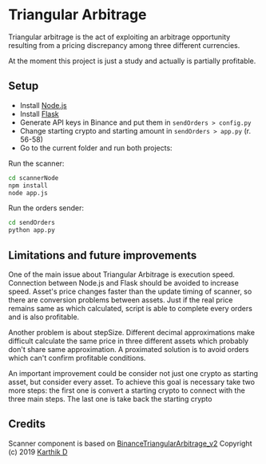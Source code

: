 # Triangular Arbitrage
Triangular arbitrage is the act of exploiting an arbitrage opportunity resulting from a pricing discrepancy among three different currencies.

At the moment this project is just a study and actually is partially profitable.

## Setup
- Install [Node.js](https://nodejs.org/en/)
- Install [Flask](https://flask.palletsprojects.com/en/2.0.x/)
- Generate API keys in Binance and put them in `sendOrders > config.py`
- Change starting crypto and starting amount in `sendOrders > app.py` (r. 56-58)
- Go to the current folder and run both projects:

Run the scanner:
```bash
cd scannerNode
npm install
node app.js
```

Run the orders sender:
```bash
cd sendOrders
python app.py
```

## Limitations and future improvements
One of the main issue about Triangular Arbitrage is execution speed. Connection between Node.js and Flask should be avoided to increase speed. 
Asset's price changes faster than the update timing of scanner, so there are conversion problems between assets. Just if the real price remains same as which calculated, script is able to complete every orders and is also profitable. 


Another problem is about stepSize. Different decimal approximations make difficult calculate the same price in three different assets which probably don't share same approximation. A proximated solution is to avoid orders which can't confirm profitable conditions.


An important improvement could be consider not just one crypto as starting asset, but consider every asset. To achieve this goal is necessary take two more steps: the first one is convert a starting crypto to connect with the three main steps. The last one is take back the starting crypto

## Credits
Scanner component is based on [BinanceTriangularArbitrage_v2](https://github.com/karthik947/BinanceTriangularArbitrage_v2) 
Copyright (c) 2019 [Karthik D](https://github.com/karthik947)
